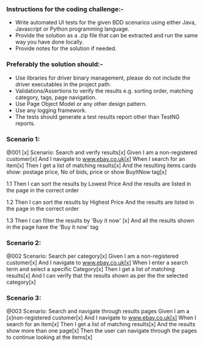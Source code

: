 ### Instructions for the coding challenge:-
  * Write automated UI tests for the given BDD scenarios using either Java, Javascript or Python programming language.
  * Provide the solution as a .zip file that can be extracted and run the same way you have done locally.
  * Provide notes for the solution if needed.


### Preferably the solution should:-
  * Use libraries for driver binary management, please do not include the driver executables in the project path.
  * Validations/Assertions to verify the results e.g. sorting order, matching category, tags, page navigation.
  * Use Page Object Model or any other design pattern.
  * Use any logging framework.
  * The tests should generate a test results report other than TestNG reports.


### Scenario 1:
@001 [x]
Scenario: Search and verify results[x]
Given I am a non-registered customer[x]
And I navigate to www.ebay.co.uk[x]
When I search for an item[x]
Then I get a list of matching results[x]
And the resulting items cards show: postage price, No of bids, price or show BuyItNow tag[x]

1.1
Then I can sort the results by Lowest Price
And the results are listed in the page in the correct order

1.2
Then I can sort the results by Highest Price
And the results are listed in the page in the correct order

1.3
Then I can filter the results by 'Buy it now' [x]
And all the results shown in the page have the 'Buy it now' tag

### Scenario 2:
@002
Scenario: Search per category[x]
Given I am a non-registered customer[x]
And I navigate to www.ebay.co.uk[x]
When I enter a search term and select a specific Category[x]
Then I get a list of matching results[x]
And I can verify that the results shown as per the the selected category[x]

### Scenario 3:
@003
Scenario: Search and navigate through results pages Given I am a [x]non-registered customer[x]
And I navigate to www.ebay.co.uk[x]
When I search for an item[x]
Then I get a list of matching results[x]
And the results show more than one page[x]
Then the user can navigate through the pages to continue looking at the items[x]